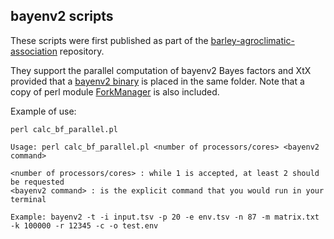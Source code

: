 
## bayenv2 scripts 

These scripts were first published as part of the 
[barley-agroclimatic-association](https://eead-csic-compbio.github.io/barley-agroclimatic-association/) repository.  

They support the parallel computation of bayenv2 Bayes factors and XtX provided that a 
[bayenv2 binary](https://bitbucket.org/tguenther/bayenv2_public/src) 
is placed in the same folder. Note that a copy of perl module
[ForkManager](https://metacpan.org/pod/Parallel::ForkManager) is also included.

Example of use:

    perl calc_bf_parallel.pl 

    Usage: perl calc_bf_parallel.pl <number of processors/cores> <bayenv2 command>

    <number of processors/cores> : while 1 is accepted, at least 2 should be requested
    <bayenv2 command> : is the explicit command that you would run in your terminal

    Example: bayenv2 -t -i input.tsv -p 20 -e env.tsv -n 87 -m matrix.txt -k 100000 -r 12345 -c -o test.env

